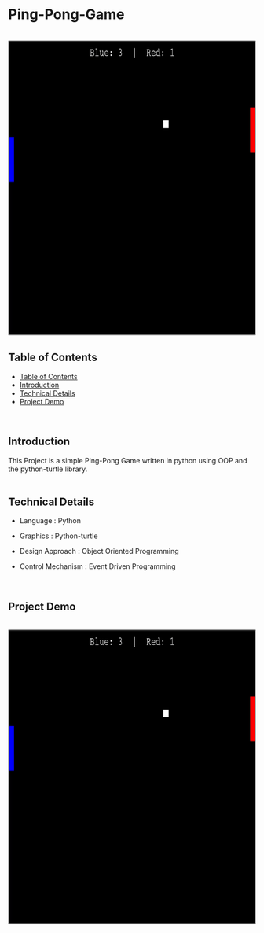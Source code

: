 # Ping-Pong-Game



<br/>
<img src="img/ping-pong-demo.gif" width="750" height="600"/>
<br/>


<!-- {{{Table of Contents --> 

## Table of Contents


* [Table of Contents](#table-of-contents)
* [Introduction](#introduction)
* [Technical Details](#technical-details)
* [Project Demo](#project-demo)


<!-- }}} -->

<!-- {{{Introduction --> 
<br/>

## Introduction

This Project is a simple Ping-Pong Game written in python using OOP and the python-turtle library.<br/>
<br/>
<!-- }}} -->

<!-- {{{Technical Details --> 

## Technical Details

* Language : Python

* Graphics : Python-turtle 

* Design Approach : Object Oriented Programming

* Control Mechanism : Event Driven Programming

<br/>
<!-- }}} -->

<!-- {{{ Project Demo --> 

## Project Demo

<br/>
<img src="img/ping-pong-demo.gif" width="750" height="600" />

<!-- }}} -->




